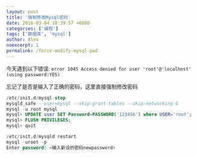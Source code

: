 ```yaml
---
layout: post
title: '强制修改Mysql密码'
date: 2016-03-04 18:39:57 +0800
categories: ['编程']
tags: ['数据库', 'mysql']
author: Alex
noexcerpt: 1
permalink: /force-modify-mysql-pwd
---
```


今天遇到以下错误:
`error 1045 Access denied for user 'root'@'localhost' (using password:YES)`

忘记了是否是输入了正确的密码，这里直接强制修改密码

```sql
/etc/init.d/mysql stop
mysqld_safe --user=mysql --skip-grant-tables --skip-networking &
mysql -u root mysql
mysql> UPDATE user SET Password=PASSWORD('123456') where USER='root';
mysql> FLUSH PRIVILEGES;
mysql> quit

/etc/init.d/mysqld restart
mysql -uroot -p
Enter password: <输入新设的密码newpassword>
```
